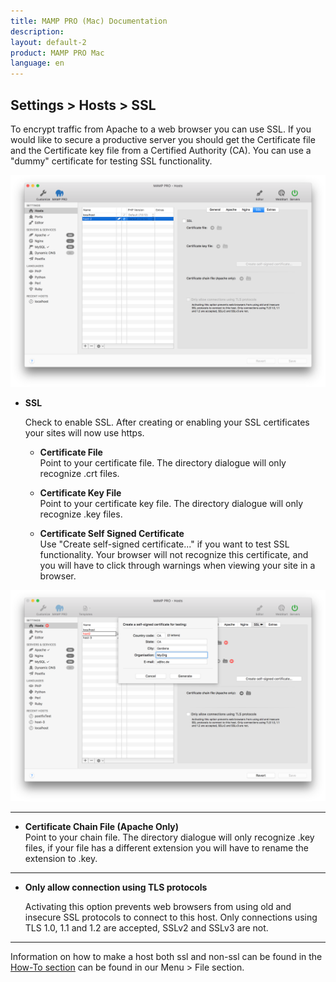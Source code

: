 ```yaml
---
title: MAMP PRO (Mac) Documentation
description: 
layout: default-2
product: MAMP PRO Mac
language: en
---
```


## Settings > Hosts > SSL

To encrypt traffic from Apache to a web browser you can use SSL. If you would like to secure a productive server you should get the Certificate file and the Certificate key file from a Certified Authority (CA). You can use a "dummy" certificate for testing SSL functionality.

![MAMP](SSL.png)

*  **SSL**
 
   Check to enable SSL. After creating or enabling your SSL certificates your sites will now use https.

   *  **Certificate File**  
       Point to your certificate file. The directory dialogue will only recognize .crt files.

   *  **Certificate Key File**  
       Point to your certificate key file. The directory dialogue will only recognize .key files.
       
   *  **Certificate Self Signed Certificate**  
       Use "Create self-signed certificate..." if you want to test SSL functionality. Your browser will not recognize this certificate, and you will have to click through warnings when viewing your site in a browser.

 ![MAMP](certificate.png)
 
---
 
   *  **Certificate Chain File (Apache Only)**  
       Point to your chain file. The directory dialogue will only recognize .key files, if your file has a different extension  you will have to rename the extension to .key.
       
---

*  **Only allow connection using TLS protocols**

   Activating this option prevents web browsers from using old and insecure SSL protocols to connect to this host. Only  connections using TLS 1.0, 1.1 and 1.2 are accepted, SSLv2 and SSLv3 are not.
   
---

Information on how to make a host both ssl and non-ssl can be found in the [How-To section](../../How-To#ssl_hosts) can be found in our Menu > File section.
